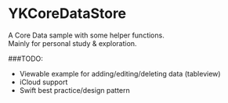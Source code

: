 # YKCoreDataStore
A Core Data sample with some helper functions.<br>
Mainly for personal study & exploration.

###TODO:
- Viewable example for adding/editing/deleting data (tableview)
- iCloud support
- Swift best practice/design pattern

